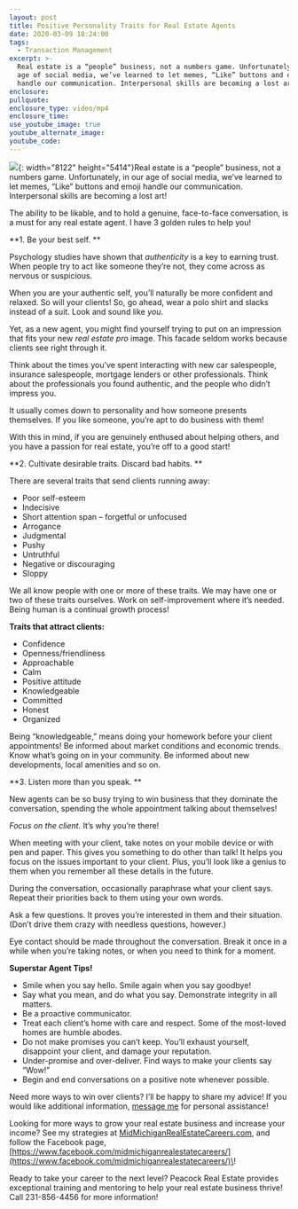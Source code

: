 ```yaml
---
layout: post
title: Positive Personality Traits for Real Estate Agents
date: 2020-03-09 18:24:00
tags:
  - Transaction Management
excerpt: >-
  Real estate is a “people” business, not a numbers game. Unfortunately, in our
  age of social media, we’ve learned to let memes, “Like” buttons and emoji
  handle our communication. Interpersonal skills are becoming a lost art!
enclosure:
pullquote:
enclosure_type: video/mp4
enclosure_time:
use_youtube_image: true
youtube_alternate_image:
youtube_code:
---
```


![](/uploads/bigstock-young-elegant-female-agent-con-326209903.jpg){: width="8122" height="5414"}Real estate is a “people” business, not a numbers game. Unfortunately, in our age of social media, we’ve learned to let memes, “Like” buttons and emoji handle our communication. Interpersonal skills are becoming a lost art\!

The ability to be likable, and to hold a genuine, face-to-face conversation, is a must for any real estate agent. I have 3 golden rules to help you\!

\*\*1. Be your best self. \*\*

Psychology studies have shown that *authenticity* is a key to earning trust. When people try to act like someone they’re not, they come across as nervous or suspicious.

When you are your authentic self, you’ll naturally be more confident and relaxed. So will your clients\! So, go ahead, wear a polo shirt and slacks instead of a suit. Look and sound like *you*.

Yet, as a new agent, you might find yourself trying to put on an impression that fits your new *real estate pro* image. This facade seldom works because clients see right through it.

Think about the times you’ve spent interacting with new car salespeople, insurance salespeople, mortgage lenders or other professionals. Think about the professionals you found authentic, and the people who didn’t impress you.

It usually comes down to personality and how someone presents themselves. If you like someone, you’re apt to do business with them\!

With this in mind, if you are genuinely enthused about helping others, and you have a passion for real estate, you’re off to a good start\!

\*\*2. Cultivate desirable traits. Discard bad habits. \*\*

There are several traits that send clients running away:

* Poor self-esteem
* Indecisive
* Short attention span – forgetful or unfocused
* Arrogance
* Judgmental
* Pushy
* Untruthful
* Negative or discouraging
* Sloppy

We all know people with one or more of these traits. We may have one or two of these traits ourselves. Work on self-improvement where it’s needed. Being human is a continual growth process\!

**Traits that attract clients:**

* Confidence
* Openness/friendliness
* Approachable
* Calm
* Positive attitude
* Knowledgeable
* Committed
* Honest
* Organized

Being “knowledgeable,” means doing your homework before your client appointments\! Be informed about market conditions and economic trends. Know what’s going on in your community. Be informed about new developments, local amenities and so on.

\*\*3. Listen more than you speak. \*\*

New agents can be so busy trying to win business that they dominate the conversation, spending the whole appointment talking about themselves\!

*Focus on the client.* It’s why you’re there\!

When meeting with your client, take notes on your mobile device or with pen and paper. This gives you something to do other than talk\! It helps you focus on the issues important to your client. Plus, you’ll look like a genius to them when you remember all these details in the future.

During the conversation, occasionally paraphrase what your client says. Repeat their priorities back to them using your own words.

Ask a few questions. It proves you’re interested in them and their situation. (Don’t drive them crazy with needless questions, however.)

Eye contact should be made throughout the conversation. Break it once in a while when you’re taking notes, or when you need to think for a moment.

**Superstar Agent Tips\!**

* Smile when you say hello. Smile again when you say goodbye\!
* Say what you mean, and do what you say. Demonstrate integrity in all matters.
* Be a proactive communicator.
* Treat each client’s home with care and respect. Some of the most-loved homes are humble abodes.
* Do not make promises you can’t keep. You’ll exhaust yourself, disappoint your client, and damage your reputation.
* Under-promise and over-deliver. Find ways to make your clients say “Wow\!”
* Begin and end conversations on a positive note whenever possible.

Need more ways to win over clients? I’ll be happy to share my advice\! If you would like additional information, [message me](https://midmichiganrealestatecareers.com/contact) for personal assistance\!

Looking for more ways to grow your real estate business and increase your income? See my strategies at [MidMichiganRealEstateCareers.com](https://midmichiganrealestatecareers.com/), and follow the Facebook page, [https://www.facebook.com/midmichiganrealestatecareers/](https://www.facebook.com/midmichiganrealestatecareers/)\!

Ready to take your career to the next level? Peacock Real Estate provides exceptional training and mentoring to help your real estate business thrive\! Call 231-856-4456 for more information\!